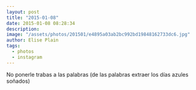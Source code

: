 ```yaml
---
layout: post
title: "2015-01-08"
date: 2015-01-08 08:28:34
description: 
image: "/assets/photos/201501/e4895a03ab2bc992bd19848162733dc6.jpg"
author: Elise Plain
tags: 
  - photos
  - instagram
---
```


No ponerle trabas a las palabras (de las palabras extraer los días azules soñados)
<p></p>
